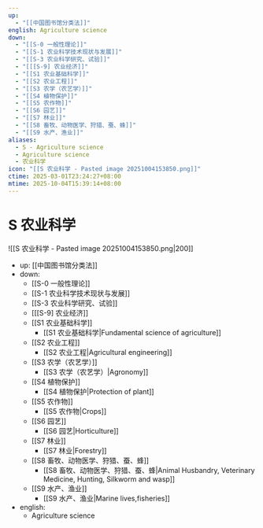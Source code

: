 ```yaml
---
up:
  - "[[中国图书馆分类法]]"
english: Agriculture science
down:
  - "[[S-0 一般性理论]]"
  - "[[S-1 农业科学技术现状与发展]]"
  - "[[S-3 农业科学研究、试验]]"
  - "[[[S-9] 农业经济]]"
  - "[[S1 农业基础科学]]"
  - "[[S2 农业工程]]"
  - "[[S3 农学（农艺学）]]"
  - "[[S4 植物保护]]"
  - "[[S5 农作物]]"
  - "[[S6 园艺]]"
  - "[[S7 林业]]"
  - "[[S8 畜牧、动物医学、狩猎、蚕、蜂]]"
  - "[[S9 水产、渔业]]"
aliases:
  - S - Agriculture science
  - Agriculture science
  - 农业科学
icon: "[[S 农业科学 - Pasted image 20251004153850.png]]"
ctime: 2025-03-01T23:24:27+08:00
mtime: 2025-10-04T15:39:14+08:00
---
```


# S 农业科学

![[S 农业科学 - Pasted image 20251004153850.png|200]]

- up: [[中国图书馆分类法]]
- down:
	- [[S-0 一般性理论]]
	- [[S-1 农业科学技术现状与发展]]
	- [[S-3 农业科学研究、试验]]
	- [[[S-9] 农业经济]]
	- [[S1 农业基础科学]]
		- [[S1 农业基础科学|Fundamental science of agriculture]]
	- [[S2 农业工程]]
		- [[S2 农业工程|Agricultural engineering]]
	- [[S3 农学（农艺学）]]
		- [[S3 农学（农艺学）|Agronomy]]
	- [[S4 植物保护]]
		- [[S4 植物保护|Protection of plant]]
	- [[S5 农作物]]
		- [[S5 农作物|Crops]]
	- [[S6 园艺]]
		- [[S6 园艺|Horticulture]]
	- [[S7 林业]]
		- [[S7 林业|Forestry]]
	- [[S8 畜牧、动物医学、狩猎、蚕、蜂]]
		- [[S8 畜牧、动物医学、狩猎、蚕、蜂|Animal Husbandry, Veterinary Medicine, Hunting, Silkworm and wasp]]
	- [[S9 水产、渔业]]
		- [[S9 水产、渔业|Marine lives,fisheries]]
- english:
	- Agriculture science
